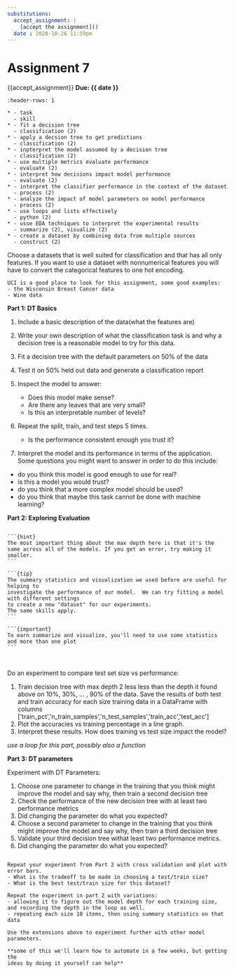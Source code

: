```yaml
---
substitutions:
  accept_assignment: |
    [accept the assignment]()
  date : 2020-10-26 11:59pm
---
```

# Assignment 7

{{accept_assignment}}
__Due: {{ date }}__

```{list-table} fit a decision tree
:header-rows: 1

* - task
  - skill
* - fit a decision tree
  - classification (2)
* - apply a decsion tree to get predictions
  - classification (2)
* - inpterpret the model assumed by a decision tree
  - classification (2)
* - use multiple metrics evaluate performance
  - evaluate (2)
* - interpret how decisions impact model performance
  - evaluate (2)
* - interpret the classifier performance in the context of the dataset
  - process (2)
* - analyze the impact of model parameters on model performance
  - process (2)
* - use loops and lists effectively
  - python (2)
* - usse EDA techniques to interpret the experimental results
  - summarize (2), visualize (2)
* - create a dataset by combining data from multiple sources
  - construct (2)
```

Choose a datasets that is well suited for classification and that has all only features.
If you want to use a dataset with nonnumerical features you will have to convert
the categorical features to one hot encoding.  

```{hint}
UCI is a good place to look for this assignment, some good examples:
- the Wisconsin Breast Cancer data
- Wine data

```

__Part 1: DT Basics__
1. Include a basic description of the data(what the features are)
1. Write  your own description of what the classification task is and why a decision tree is a reasonable model to try for this data.
1. Fit a decision tree with the default parameters on 50% of the data
1. Test it on 50% held out data and generate a classification report
1. Inspect the model to answer:

    - Does this model make sense?
    - Are there any leaves that are very small?
    - Is this an interpretable number of levels?
1. Repeat the split, train, and test steps 5 times.

    - Is the performance consistent enough you trust it?
1. Interpret the model and its performance in terms of the application. Some questions you might want to answer in order to do this include:

  - do you think this model is good enough to use for real?
  - is this a model you would trust?
  - do you think that a more complex model should be used?
  - do you think that maybe this task cannot be done with machine learning?


__Part 2: Exploring Evaluation__

````{margin}

```{hint}
The most important thing about the max depth here is that it's the same across all of the models. If you get an error, try making it smaller.
```

```{tip}
The summary statistics and visualization we used before are useful for helping to
investigate the performance of our model.  We can try fitting a model  with different settings
to create a new "dataset" for our experiments.
The same skills apply.
```

```{important}
To earn summarize and visualize, you'll need to use some statistics and more than one plot
```



````
Do an experiment to compare test set size vs performance:
1. Train decision tree with max depth 2 less less than the depth it found above on 10%, 30%, ... , 90% of the data. Save the results of both test and train accuracy for each size training data in a DataFrame with columns ['train_pct','n_train_samples','n_test_samples','train_acc','test_acc']
1. Plot the accuracies vs training percentage in a line graph.  
1. Interpret these results.  How does training vs test size impact the model?

_use a loop for this part, possibly also a function_

__Part 3: DT parameters__

Experiment with DT Parameters:
1. Choose one parameter to change in the training that you think might improve the model and say why, then train a second decision tree
1. Check the performance of the new decision tree with at least two performance metrics
1. Did changing the parameter do what you expected?
1. Choose a second parameter to change in the training that you think might improve the model and say why, then train a third decision tree
1. Validate your third decision tree withat least two performance metrics.
1. Did changing the parameter do what you expected?



```{admonition} Thinking Ahead

Repeat your experiment from Part 2 with cross validation and plot with error bars.
- What is the tradeoff to be made in choosing a test/train size?
- What is the best test/train size for this dataset?

Repeat the experiment in part 2 with variations:
- allowing it to figure out the model depth for each training size, and recording the depth in the loop as well.  
- repeating each size 10 items, then using summary statistics on that data

Use the extensions above to experiment further with other model parameters.

**some of this we'll learn how to automate in a few weeks, but getting the
ideas by doing it yourself can help**
```
